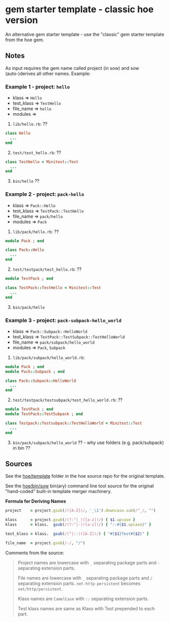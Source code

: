 # gem starter template - classic hoe version

An alternative gem starter template - use the "classic" gem starter template from the hoe gem.


## Notes

As input requires the gem name called project (in sow) and sow (auto-)derives all other names. Example:

### Example 1 - project: `hello`

- klass       => `Hello`
- test_klass  => `TestHello`
- file_name   => `hello`
- modules     =>


1) `lib/hello.rb`: ??

```ruby
class Hello
  ...
end
```

2) `test/test_hello.rb`: ??

```ruby
class TestHello < Minitest::Test
  ...
end
```

3) `bin/hello`  ??


### Example 2 - project: `pack-hello`

- klass      => `Pack::Hello`
- test_klass => `TestPack::TestHello`
- file_name  => `pack/hello`
- modules    => `Pack`

1) `lib/pack/hello.rb`: ??

```ruby
module Pack ; end

class Pack::Hello
  ...
end
```

2) `test/testpack/test_hello.rb`: ??

```ruby
module TestPack ; end

class TestPack::TestHello < Minitest::Test
  ...
end
```

3) `bin/pack/hello`


### Example 3 - project: `pack-subpack-hello_world`

- klass      => `Pack::Subpack::HelloWorld`
- test_klass => `TestPack::TestSubpack::TestHelloWorld`
- file_name  => `pack/subpack/hello_world`
- modules    => `Pack`, `Subpack`

1) `lib/pack/subpack/hello_world.rb`:

```ruby
module Pack ; end
module Pack::Subpack ; end

class Pack::Subpack::HelloWorld
  ...
end
```

2) `test/testpack/testsubpack/test_hello_world.rb`: ??

```ruby
module TestPack ; end
module TestPack::TestSubpack ; end

class Testpack::Testsubpack::TestHelloWorld < Minitest::Test
  ...
end
```

3) `bin/pack/subpack/hello_world`  ??  - why use folders (e.g. pack/subpack) in bin ??



## Sources

See the [hoe/template](https://github.com/seattlerb/hoe/tree/master/template) folder in the hoe source repo
for the original template.

See the [hoe/bin/sow](https://github.com/seattlerb/hoe/blob/master/bin/sow) bin(ary) command line tool source for
the original "hand-coded" built-in template merger machinery.


**Formula for Deriving Names**

```ruby
project    = project.gsub(/([A-Z])/, '_\1').downcase.sub(/^_/, "")

klass      = project.gsub(/(?:^|_)([a-z])/) { $1.upcase }
klass      = klass.  gsub(/(?:^|-)([a-z])/) { "::#{$1.upcase}" }

test_klass = klass.  gsub(/(^|::)([A-Z])/) { "#{$1}Test#{$2}" }

file_name  = project.gsub(/-/, "/")
```

Comments from the source:

> Project names are lowercase with `_` separating package parts and `-` separating extension parts.
>
> File names are lowercase with `_` separating package parts and `/` separating
> extension parts.  `net-http-persistent` becomes `net/http/persistent`.
>
> Klass names are `CamelCase` with `::` separating extension parts.
>
> Test klass names are same as Klass with Test prepended to each part.  

